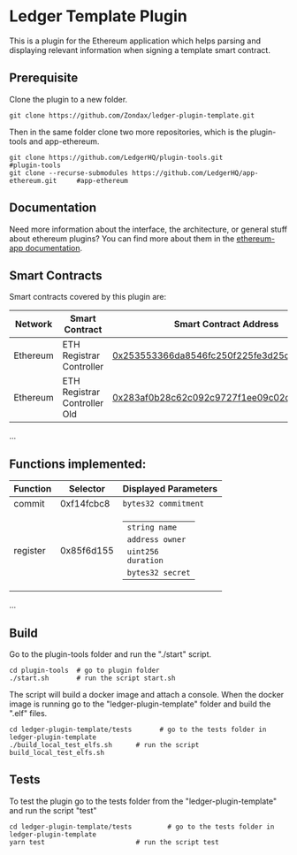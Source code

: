 # Ledger Template Plugin

This is a plugin for the Ethereum application which helps parsing and displaying relevant information when signing a template smart contract.

## Prerequisite

Clone the plugin to a new folder.

```shell
git clone https://github.com/Zondax/ledger-plugin-template.git
```

Then in the same folder clone two more repositories, which is the plugin-tools and app-ethereum.

```shell
git clone https://github.com/LedgerHQ/plugin-tools.git                          #plugin-tools
git clone --recurse-submodules https://github.com/LedgerHQ/app-ethereum.git     #app-ethereum
```
## Documentation

Need more information about the interface, the architecture, or general stuff about ethereum plugins? You can find more about them in the [ethereum-app documentation](https://github.com/LedgerHQ/app-ethereum/blob/master/doc/ethapp_plugins.adoc).

## Smart Contracts

Smart contracts covered by this plugin are:

|  Network | Smart Contract                 | Smart Contract Address |
| -------- | ------------------------------ | ---------------------- |
| Ethereum | ETH Registrar Controller       | [0x253553366da8546fc250f225fe3d25d0c782303b](https://etherscan.io/address/0x253553366da8546fc250f225fe3d25d0c782303b) |
| Ethereum| ETH Registrar Controller Old    | [0x283af0b28c62c092c9727f1ee09c02ca627eb7f5](https://etherscan.io/address/0x283af0b28c62c092c9727f1ee09c02ca627eb7f5) |
...


## Functions implemented:


|    Function               | Selector | Displayed Parameters   | 
| ---                       | ---      | ---                    |
|commit                     |0xf14fcbc8|<code>bytes32 commitment</code> |
|register                   |0x85f6d155| <table> <tbody> <tr><td><code>string name</code></td></tr> <tr><td><code>address owner</code></td></tr> <tr><td><code>uint256 duration</code></td></tr> <tr><td><code>bytes32 secret</code></td></tr> </tbody> </table>                               |
...

## Build

Go to the plugin-tools folder and run the "./start" script.
```shell
cd plugin-tools  # go to plugin folder
./start.sh       # run the script start.sh
```
The script will build a docker image and attach a console.
When the docker image is running go to the "ledger-plugin-template" folder and build the ".elf" files.
```shell
cd ledger-plugin-template/tests       # go to the tests folder in ledger-plugin-template
./build_local_test_elfs.sh      # run the script build_local_test_elfs.sh
```

## Tests

To test the plugin go to the tests folder from the "ledger-plugin-template" and run the script "test"
```shell
cd ledger-plugin-template/tests         # go to the tests folder in ledger-plugin-template
yarn test                       # run the script test
```

